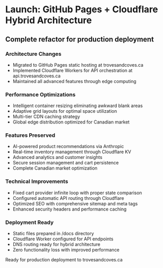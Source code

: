 # Launch: GitHub Pages + Cloudflare Hybrid Architecture

## Complete refactor for production deployment

### Architecture Changes
- Migrated to GitHub Pages static hosting at trovesandcoves.ca
- Implemented Cloudflare Workers for API orchestration at api.trovesandcoves.ca
- Maintained all advanced features through edge computing

### Performance Optimizations
- Intelligent container resizing eliminating awkward blank areas
- Adaptive grid layouts for optimal space utilization
- Multi-tier CDN caching strategy
- Global edge distribution optimized for Canadian market

### Features Preserved
- AI-powered product recommendations via Anthropic
- Real-time inventory management through Cloudflare KV
- Advanced analytics and customer insights
- Secure session management and cart persistence
- Complete Canadian market optimization

### Technical Improvements
- Fixed cart provider infinite loop with proper state comparison
- Configured automatic API routing through Cloudflare
- Optimized SEO with comprehensive sitemap and meta tags
- Enhanced security headers and performance caching

### Deployment Ready
- Static files prepared in /docs directory
- Cloudflare Worker configured for API endpoints
- DNS routing ready for hybrid architecture
- Zero functionality loss with improved performance

Ready for production deployment to trovesandcoves.ca